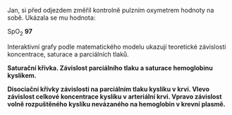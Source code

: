 <div class="w3-row">
<div class="w3-half w3-justify w3-padding">


Jan, si před odjezdem změřil kontrolně pulzním oxymetrem hodnoty na sobě. Ukázala se mu hodnota:

<div class="w3-xlarge w3-center">SpO<sub>2</sub> <b>97</b></div>

Interaktivní grafy podle matematického modelu ukazují teoretické závislosti koncentrace, saturace a parciálních tlaků.

<bdl-quiz id="q1" type="choice2" question="Pulzní oxymetr měří SpO2. V literatuře a laboratorně se stanovuje SaO2. Vyberte" answers="SpO2 a SaO2 jsou stejné hodnoty|SpO2 je saturace periferní krve, SaO2 se změří laboratorně z arteriální krve. Nicméně hodnoty SpO2 a SaO2 jsou téměř totožné a dají se zaměnit." correctoptions="false|true" explanations="ne|ano" buttontitle="zkontrolovat odpověď"></bdl-quiz>
<bdl-quiz id="q2" type="choice2" question="Nastavte v posuvníku takovou hondotu PO2, aby saturace ukazovala přibližně naměřenou hodnotu. Kolik je parciální tlak?" answers="96 mmHg|76 mmHg|56 mmHg" correctoptions="true|false|false" explanations="ano|ne|ne" buttontitle="zkontrolovat odpověď"></bdl-quiz>
<bdl-quiz id="q3" type="choice2" question="Jaká je tedy koncentrace kyslíku v arteriální krvi? Viz disociační křivka vlevo dole" answers="9.1 mmol/l|7.1 mmol/l|5.1 mmol/l" correctoptions="true|false|false" explanations="ano|ne|ne" buttontitle="zkontrolovat odpověď"></bdl-quiz>
<bdl-quiz id="q4" type="choice2" question="Jaká koncentrace  kyslíku je volně rozpuštěna v plasmě(nevázané na hemoglobin)" answers="0.14 mmol/l|0.09 mmol/l|0.04 mmol/l" correctoptions="true|false|false" explanations="ano|ne|ne" buttontitle="zkontrolovat odpověď"></bdl-quiz>
<bdl-quiz id="q5" type="choice2" question="Jakou měrou se podílí volně rozpuštěný kyslík k celkové koncentraci kyslíku v krvi" answers="1.5 %|15%" correctoptions="true|false" explanations="ano 0.14/9.13 = 0.015 což je 1.5%|ne" buttontitle="zkontrolovat odpověď"></bdl-quiz>
<bdl-quiz-control ids="q1,q2,q3,q4,q5"></bdl-quiz-control>




</div>
<div class="w3-half">

<!--bdl-chartjs-fixed-xy width="500" height="200" colorindex="6" fromid="idfmi" labels="" initialdata="" refindex="0" refvalues="101" xrefindex="101" xrefvalues="101" xtofixed="0" convertors="0.00750061683,1;100,9.4" xlabel="pO2 [mmHg]" ylabel="SaO2" maxdata="1024" xrefpointindex="405" refpointindex="407" throttle="0"></bdl-chartjs-fixed-xy-->
<bdl-chartjs-time width="500" height="300" fromid="idfmi" labels="sO2" initialdata="" refindex="0" refvalues="1"></bdl-chartjs-time>



<div style="margin-left:60px; width:420px">
<bdl-range  id="id2" title="" min="1" max="150" default="24" step="1" maxlength="3" showicons="false"></bdl-range>
</div>

**Saturační křivka. Závislost parciálního tlaku a saturace hemoglobinu kyslíkem.**

<bdl-chartjs-fixed-xy width="300" height="150" colorindex="6" fromid="idfmi" labels="" initialdata="" refindex="0" refvalues="101" xrefindex="101" xrefvalues="101" xtofixed="0" convertors="0.00750061683,1;1,1" xlabel="pO2 [mmHg]" ylabel="ct[O2] mmol/L" maxdata="1024" xrefpointindex="405" refpointindex="407" throttle="0"></bdl-chartjs-fixed-xy><bdl-chartjs-fixed-xy width="200" height="150" fromid="idfmi" labels="" initialdata="" refindex="408" refvalues="101" xrefindex="101" xrefvalues="101" xtofixed="0" convertors="0.00750061683,1;1,1" xlabel="pO2 [mmHg]" ylabel="cdO2 [mmol/l]" maxdata="5" xrefpointindex="405" refpointindex="610"  throttle="0"></bdl-chartjs-fixed-xy>

**Disociační křivky závislosti na parciálním tlaku kyslíku v krvi. Vlevo závislost celkové koncentrace kyslíku v arteriální krvi. Vpravo závislost volně rozpuštěného kyslíku nevázaného na hemoglobin v krevní plasmě.**


</div>
</div>

<bdl-fmi id="idfmi" mode="oneshot" src="Simplest_Test_PO2CurveTest.js" fminame="Simplest_Test_PO2CurveTest" tolerance="0.0001" starttime="0" fstepsize="1" stoptime="200" guid="{343b66d4-3a3b-4932-83c5-baf89c7b8489}" valuereferences="637534220,637534222,637534218,905969685,637534221,637534224,637534223,234881076,905969684,905969686" valuelabels="pO2PCO2_by_integration.pO2,pO2PCO2_by_integration.ctO2,pO2PCO2_by_integration.pH,pO2PCO2_by_integration.cHCO3,pO2PCO2_by_integration.sO2,pO2PCO2_by_integration.ceHb,pO2PCO2_by_integration.cdO2,pO2PCO2_by_integration.pCO2,pO2PCO2_by_integration.ctCO2,pO2PCO2_by_integration.cdCO2" inputs="idbeox,16777274,1,1,t;idpco2,16777268,1,1,t" inputlabels="BEox.k,PCO2.k"></bdl-fmi>

